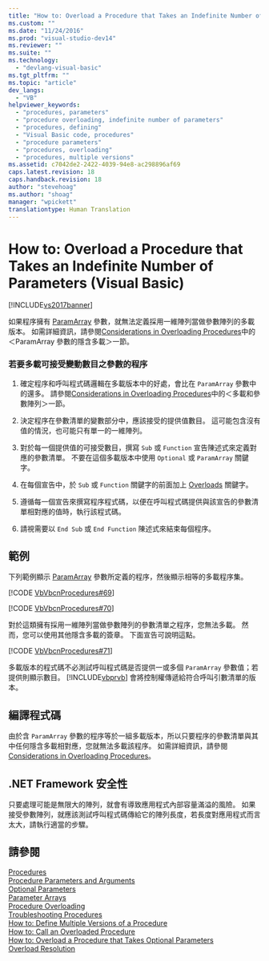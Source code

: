 ```yaml
---
title: "How to: Overload a Procedure that Takes an Indefinite Number of Parameters (Visual Basic) | Microsoft Docs"
ms.custom: ""
ms.date: "11/24/2016"
ms.prod: "visual-studio-dev14"
ms.reviewer: ""
ms.suite: ""
ms.technology: 
  - "devlang-visual-basic"
ms.tgt_pltfrm: ""
ms.topic: "article"
dev_langs: 
  - "VB"
helpviewer_keywords: 
  - "procedures, parameters"
  - "procedure overloading, indefinite number of parameters"
  - "procedures, defining"
  - "Visual Basic code, procedures"
  - "procedure parameters"
  - "procedures, overloading"
  - "procedures, multiple versions"
ms.assetid: c7042de2-2422-4039-94e8-ac298896af69
caps.latest.revision: 18
caps.handback.revision: 18
author: "stevehoag"
ms.author: "shoag"
manager: "wpickett"
translationtype: Human Translation
---
```

# How to: Overload a Procedure that Takes an Indefinite Number of Parameters (Visual Basic)
[!INCLUDE[vs2017banner](../../../../csharp/includes/vs2017banner.md)]

如果程序擁有 [ParamArray](../../../../visual-basic/language-reference/modifiers/paramarray.md) 參數，就無法定義採用一維陣列當做參數陣列的多載版本。  如需詳細資訊，請參閱[Considerations in Overloading Procedures](../../../../visual-basic/programming-guide/language-features/procedures/considerations-in-overloading-procedures.md)中的＜ParamArray 參數的隱含多載＞一節。  
  
### 若要多載可接受變動數目之參數的程序  
  
1.  確定程序和呼叫程式碼邏輯在多載版本中的好處，會比在 `ParamArray` 參數中的還多。  請參閱[Considerations in Overloading Procedures](../../../../visual-basic/programming-guide/language-features/procedures/considerations-in-overloading-procedures.md)中的＜多載和參數陣列＞一節。  
  
2.  決定程序在參數清單的變數部分中，應該接受的提供值數目。  這可能包含沒有值的情況，也可能只有單一的一維陣列。  
  
3.  對於每一個提供值的可接受數目，撰寫 `Sub` 或 `Function` 宣告陳述式來定義對應的參數清單。  不要在這個多載版本中使用 `Optional` 或 `ParamArray` 關鍵字。  
  
4.  在每個宣告中，於 `Sub` 或 `Function` 關鍵字的前面加上 [Overloads](../../../../visual-basic/language-reference/modifiers/overloads.md) 關鍵字。  
  
5.  遵循每一個宣告來撰寫程序程式碼，以便在呼叫程式碼提供與該宣告的參數清單相對應的值時，執行該程式碼。  
  
6.  請視需要以 `End Sub` 或 `End Function` 陳述式來結束每個程序。  
  
## 範例  
 下列範例顯示 [ParamArray](../../../../visual-basic/language-reference/modifiers/paramarray.md) 參數所定義的程序，然後顯示相等的多載程序集。  
  
 [!CODE [VbVbcnProcedures#69](../CodeSnippet/VS_Snippets_VBCSharp/VbVbcnProcedures#69)]  
  
 [!CODE [VbVbcnProcedures#70](../CodeSnippet/VS_Snippets_VBCSharp/VbVbcnProcedures#70)]  
  
 對於這類擁有採用一維陣列當做參數陣列的參數清單之程序，您無法多載。  然而，您可以使用其他隱含多載的簽章。  下面宣告可說明這點。  
  
 [!CODE [VbVbcnProcedures#71](../CodeSnippet/VS_Snippets_VBCSharp/VbVbcnProcedures#71)]  
  
 多載版本的程式碼不必測試呼叫程式碼是否提供一或多個 `ParamArray` 參數值；若提供則顯示數目。  [!INCLUDE[vbprvb](../../../../csharp/programming-guide/concepts/linq/includes/vbprvb_md.md)] 會將控制權傳遞給符合呼叫引數清單的版本。  
  
## 編譯程式碼  
 由於含 `ParamArray` 參數的程序等於一組多載版本，所以只要程序的參數清單與其中任何隱含多載相對應，您就無法多載該程序。  如需詳細資訊，請參閱[Considerations in Overloading Procedures](../../../../visual-basic/programming-guide/language-features/procedures/considerations-in-overloading-procedures.md)。  
  
## .NET Framework 安全性  
 只要處理可能是無限大的陣列，就會有導致應用程式內部容量滿溢的風險。  如果接受參數陣列，就應該測試呼叫程式碼傳給它的陣列長度，若長度對應用程式而言太大，請執行適當的步驟。  
  
## 請參閱  
 [Procedures](../../../../visual-basic/programming-guide/language-features/procedures/index.md)   
 [Procedure Parameters and Arguments](../../../../visual-basic/programming-guide/language-features/procedures/procedure-parameters-and-arguments.md)   
 [Optional Parameters](../../../../visual-basic/programming-guide/language-features/procedures/optional-parameters.md)   
 [Parameter Arrays](../../../../visual-basic/programming-guide/language-features/procedures/parameter-arrays.md)   
 [Procedure Overloading](../../../../visual-basic/programming-guide/language-features/procedures/procedure-overloading.md)   
 [Troubleshooting Procedures](../../../../visual-basic/programming-guide/language-features/procedures/troubleshooting-procedures.md)   
 [How to: Define Multiple Versions of a Procedure](../../../../visual-basic/programming-guide/language-features/procedures/how-to-define-multiple-versions-of-a-procedure.md)   
 [How to: Call an Overloaded Procedure](../../../../visual-basic/programming-guide/language-features/procedures/how-to-call-an-overloaded-procedure.md)   
 [How to: Overload a Procedure that Takes Optional Parameters](../../../../visual-basic/programming-guide/language-features/procedures/how-to-overload-a-procedure-that-takes-optional-parameters.md)   
 [Overload Resolution](../../../../visual-basic/programming-guide/language-features/procedures/overload-resolution.md)